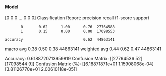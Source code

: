 #### Model
[0 0 0 ... 0 0 0]
Classification Report:
              precision    recall  f1-score   support

           0       0.62      1.00      0.76  27764588
           1       0.15      0.00      0.00  17098553

    accuracy                           0.62  44863141
   macro avg       0.38      0.50      0.38  44863141
weighted avg       0.44      0.62      0.47  44863141

Accuracy: 0.6188720713959819
Confusion Matrix:
[[27764536       52]
 [17098544        9]]
Confusion Matrix (%):
[[6.18871871e+01 1.15908068e-04]
 [3.81126770e+01 2.00610118e-05]]

